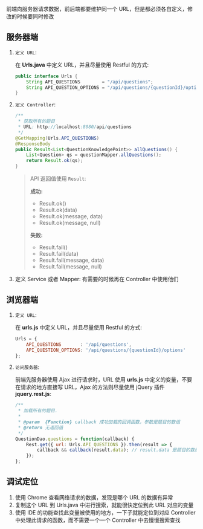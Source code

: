 前端向服务器请求数据，前后端都要维护同一个 URL，但是都必须各自定义，修改的时候要同时修改

## 服务器端

1. `定义 URL`: 

   在 **Urls.java** 中定义 URL，并且尽量使用 Restful 的方式:

   ```java
   public interface Urls {
       String API_QUESTIONS        = "/api/questions";
       String API_QUESTION_OPTIONS = "/api/questions/{questionId}/options";
   }
   ```

2. `定义 Controller`:  

   ```java
   /**
    * 获取所有的题目
    * URL: http://localhost:8080/api/questions
    */
   @GetMapping(Urls.API_QUESTIONS)
   @ResponseBody
   public Result<List<QuestionKnowledgePoint>> allQuestions() {
       List<Question> qs = questionMapper.allQuestions();
       return Result.ok(qs);
   }
   ```
   > API 返回值使用 `Result`:
   >
   > **成功:**
   >
   > * Result.ok()
   > * Result.ok(data)
   > * Result.ok(message, data)
   > * Result.ok(message, null)
   >
   > **失败:**
   >
   > * Result.fail()
   > * Result.fail(data)
   > * Result.fail(message, data)
   > * Result.fail(message, null)

3. 定义 Service 或者 Mapper: 有需要的时候再在 Controller 中使用他们

## 浏览器端

1. `定义 URL`: 

   在 **urls.js** 中定义 URL，并且尽量使用 Restful 的方式:

   ```js
   Urls = {
       API_QUESTIONS       : '/api/questions',
       API_QUESTION_OPTIONS: '/api/questions/{questionId}/options'
   };
   ```

2. `访问服务器`:

   前端先服务器使用 Ajax 进行请求时，URL 使用 **urls.js** 中定义的变量，不要在请求的地方直接写 URL，Ajax 的方法则尽量使用 jQuery 插件 **jquery.rest.js**:

   ```js
   /**
    * 加载所有的题目.
    *
    * @param  {Function} callback 成功加载的回调函数，参数是题目的数组
    * @return 无返回值
    */
   QuestionDao.questions = function(callback) {
       Rest.get({ url: Urls.API_QUESTIONS }).then(result => {
           callback && callback(result.data); // result.data 是题目的数组
       });
   };
   ```

## 调试定位

1. 使用 Chrome 查看网络请求的数据，发现是哪个 URL 的数据有异常
2. 复制这个 URL 到 Urls.java 中进行搜索，就能很快定位到此 URL 对应的变量
3. 使用 IDE 的功能查找此变量被使用的地方，一下子就能定位到对应 Controller 中处理此请求的函数，而不需要一个一个 Controller 中去慢慢搜索查找

